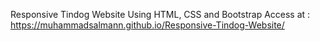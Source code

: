 Responsive Tindog Website Using HTML, CSS and Bootstrap
Access at : https://muhammadsalmann.github.io/Responsive-Tindog-Website/
